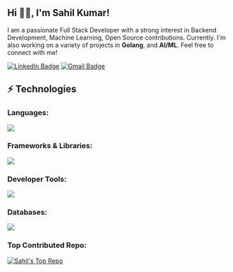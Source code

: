 ## Hi 👋🏻, I'm Sahil Kumar! 

I am a passionate Full Stack Developer with a strong interest in Backend Development, Machine Learning, Open Source contributions. Currently. I'm also working on a variety of projects in **Golang**, and **AI/ML**. Feel free to connect with me!

[![LinkedIn Badge](https://img.shields.io/badge/Sahil%20Kumar-blue?style=flat-square&logo=Linkedin&logoColor=white&link=https://www.linkedin.com/in/haxaze/)](https://www.linkedin.com/in/haxaze/)
[![Gmail Badge](https://img.shields.io/badge/-28skofficial01@gmail.com-c14438?style=flat-square&logo=Gmail&logoColor=white&link=mailto:28skofficial01@gmail.com)](mailto:28skofficial01@gmail.com)



## ⚡ Technologies

### Languages:
<a href="https://github.com/HAXAZE">
  <img src="https://skillicons.dev/icons?i=python,java,go,javascript,typescript,sql" />
</a>

### Frameworks & Libraries:
<a href="https://github.com/HAXAZE">
  <img src="https://skillicons.dev/icons?i=nodejs,express,flask" />
</a>



### Developer Tools:
<a href="https://github.com/HAXAZE">
  <img src="https://skillicons.dev/icons?i=git,github,aws,docker,kubernetes,postman" />
</a>

### Databases:
<a href="https://github.com/HAXAZE">
  <img src="https://skillicons.dev/icons?i=postgres,mongodb,sqlite" />
</a>

### Top Contributed Repo:
[![Sahil's Top Repo](https://github-profile-summary-cards.vercel.app/api/cards/profile-details?username=HAXAZE&theme=radical)](https://github.com/HAXAZE)



